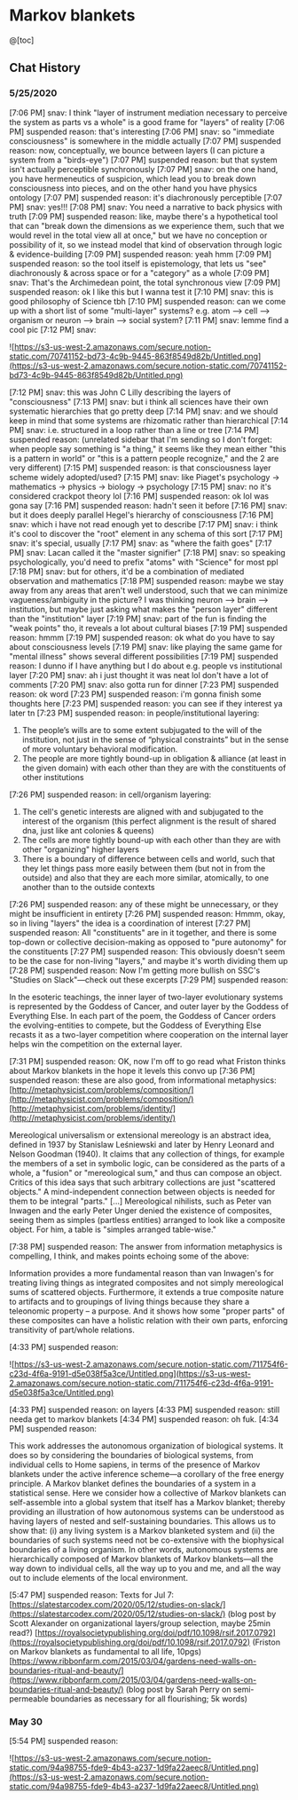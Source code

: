 # Markov blankets

@[toc]

## Chat History

### 5/25/2020

[7:06 PM] snav: I think "layer of instrument mediation necessary to perceive the system as parts vs a whole" is a good frame for "layers" of reality
[7:06 PM] suspended reason: that's interesting
[7:06 PM] snav: so "immediate consciousness" is somewhere in the middle actually
[7:07 PM] suspended reason: now, conceptually, we bounce between layers (I can picture a system from a "birds-eye")
[7:07 PM] suspended reason: but that system isn't actually perceptible synchronously
[7:07 PM] snav: on the one hand, you have hermeneutics of suspicion, which lead you to break down consciousness into pieces, and on the other hand you have physics ontology
[7:07 PM] suspended reason: it's diachronously perceptible
[7:07 PM] snav: yes!!!
[7:08 PM] snav: You need a narrative to back physics with truth
[7:09 PM] suspended reason: like, maybe there's a hypothetical tool that can "break down the dimensions as we experience them, such that we would revel in the total view all at once," but we have no conception or possibility of it, so we instead model that kind of observation through logic & evidence-building
[7:09 PM] suspended reason: yeah hmm
[7:09 PM] suspended reason: so the tool itself is epistemology, that lets us "see" diachronously & across space or for a "category" as a whole
[7:09 PM] snav: That's the Archimedean point, the total synchronous view
[7:09 PM] suspended reason: ok I like this but I wanna test it
[7:10 PM] snav: this is good philosophy of Science tbh
[7:10 PM] suspended reason: can we come up with a short list of some "multi-layer" systems? e.g. atom --> cell --> organism or neuron --> brain --> social system?
[7:11 PM] snav: lemme find a cool pic
[7:12 PM] snav:

![https://s3-us-west-2.amazonaws.com/secure.notion-static.com/70741152-bd73-4c9b-9445-863f8549d82b/Untitled.png](https://s3-us-west-2.amazonaws.com/secure.notion-static.com/70741152-bd73-4c9b-9445-863f8549d82b/Untitled.png)

[7:12 PM] snav: this was John C Lilly describing the layers of "consciousness"
[7:13 PM] snav: but i think all sciences have their own systematic hierarchies that go pretty deep
[7:14 PM] snav: and we should keep in mind that some systems are rhizomatic rather than hierarchical
[7:14 PM] snav: i.e. structured in a loop rather than a line or tree
[7:14 PM] suspended reason: (unrelated sidebar that I'm sending so I don't forget: when people say something is "a thing," it seems like they mean either "this is a pattern in world" or "this is a pattern people recognize," and the 2 are very different)
[7:15 PM] suspended reason: is that consciousness layer scheme widely adopted/used?
[7:15 PM] snav: like Piaget's psychology -> mathematics -> physics -> biology -> psychology
[7:15 PM] snav: no it's considered crackpot theory lol
[7:16 PM] suspended reason: ok lol was gona say
[7:16 PM] suspended reason: hadn't seen it before
[7:16 PM] snav: but it does deeply parallel Hegel's hierarchy of consciousness
[7:16 PM] snav: which i have not read enough yet to describe
[7:17 PM] snav: i think it's cool to discover the "root" element in any schema of this sort
[7:17 PM] snav: it's special, usually
[7:17 PM] snav: as "where the faith goes"
[7:17 PM] snav: Lacan called it the "master signifier"
[7:18 PM] snav: so speaking psychologically, you'd need to prefix "atoms" with "Science" for most ppl
[7:18 PM] snav: but for others, it'd be a combination of mediated observation and mathematics
[7:18 PM] suspended reason: maybe we stay away from any areas that aren't well understood, such that we can minimize vagueness/ambiguity in the picture? I was thinking neuron --> brain --> institution, but maybe just asking what makes the "person layer" different than the "institution" layer
[7:19 PM] snav: part of the fun is finding the "weak points" tho, it reveals a lot about cultural biases
[7:19 PM] suspended reason: hmmm
[7:19 PM] suspended reason: ok what do you have to say about consciousness levels
[7:19 PM] snav: like playing the same game for "mental illness" shows several different possibilities
[7:19 PM] suspended reason: I dunno if I have anything but I do about e.g. people vs institutional layer
[7:20 PM] snav: ah i just thought it was neat lol don't have a lot of comments
[7:20 PM] snav: also gotta run for dinner
[7:23 PM] suspended reason: ok word
[7:23 PM] suspended reason: i'm gonna finish some thoughts here
[7:23 PM] suspended reason: you can see if they interest ya later tn
[7:23 PM] suspended reason: in people/institutional layering:

1. The people’s wills are to some extent subjugated to the will of the institution, not just in the sense of “physical constraints” but in the sense of more voluntary behavioral modification.
2. The people are more tightly bound-up in obligation & alliance (at least in the given domain) with each other than they are with the constituents of other institutions

[7:26 PM] suspended reason: in cell/organism layering:

1. The cell's genetic interests are aligned with and subjugated to the interest of the organism (this perfect alignment is the result of shared dna, just like ant colonies & queens)
2. The cells are more tightly bound-up with each other than they are with other "organizing" higher layers
3. There is a boundary of difference between cells and world, such that they let things pass more easily between them (but not in from the outside) and also that they are each more similar, atomically, to one another than to the outside contexts

[7:26 PM] suspended reason: any of these might be unnecessary, or they might be insufficient in entirety
[7:26 PM] suspended reason: Hmmm, okay, so in living "layers" the idea is a coordination of interest
[7:27 PM] suspended reason: All "constituents" are in it together, and there is some top-down or collective decision-making as opposed to "pure autonomy" for the constituents
[7:27 PM] suspended reason: This obviously doesn't seem to be the case for non-living "layers," and maybe it's worth dividing them up
[7:28 PM] suspended reason: Now I'm getting more bullish on SSC's "Studies on Slack"—check out these excerpts
[7:29 PM] suspended reason:

In the esoteric teachings, the inner layer of two-layer evolutionary systems is represented by the Goddess of Cancer, and outer layer by the Goddess of Everything Else. In each part of the poem, the Goddess of Cancer orders the evolving-entities to compete, but the Goddess of Everything Else recasts it as a two-layer competition where cooperation on the internal layer helps win the competition on the external layer.

[7:31 PM] suspended reason: OK, now I'm off to go read what Friston thinks about Markov blankets in the hope it levels this convo up
[7:36 PM] suspended reason: these are also good, from informational metaphysics:
[http://metaphysicist.com/problems/composition/](http://metaphysicist.com/problems/composition/)[http://metaphysicist.com/problems/identity/](http://metaphysicist.com/problems/identity/)

Mereological universalism or extensional mereology is an abstract idea, defined in 1937 by Stanislaw Leśniewski and later by Henry Leonard and Nelson Goodman (1940). It claims that any collection of things, for example the members of a set in symbolic logic, can be considered as the parts of a whole, a "fusion" or "mereological sum," and thus can compose an object. Critics of this idea says that such arbitrary collections are just "scattered objects." A mind-independent connection between objects is needed for them to be integral "parts."
[...]
Mereological nihilists, such as Peter van Inwagen and the early Peter Unger denied the existence of composites, seeing them as simples (partless entities) arranged to look like a composite object. For him, a table is "simples arranged table-wise."

[7:38 PM] suspended reason: The answer from information metaphysics is compelling, I think, and makes points echoing some of the above:

Information provides a more fundamental reason than van Inwagen's for treating living things as integrated composites and not simply mereological sums of scattered objects. Furthermore, it extends a true composite nature to artifacts and to groupings of living things because they share a teleonomic property – a purpose. And it shows how some "proper parts" of these composites can have a holistic relation with their own parts, enforcing transitivity of part/whole relations.

[4:33 PM] suspended reason:

![https://s3-us-west-2.amazonaws.com/secure.notion-static.com/711754f6-c23d-4f6a-9191-d5e038f5a3ce/Untitled.png](https://s3-us-west-2.amazonaws.com/secure.notion-static.com/711754f6-c23d-4f6a-9191-d5e038f5a3ce/Untitled.png)

[4:33 PM] suspended reason: on layers
[4:33 PM] suspended reason: still needa get to markov blankets
[4:34 PM] suspended reason: oh fuk.
[4:34 PM] suspended reason:

This work addresses the autonomous organization of biological systems. It does so by considering the boundaries of biological systems, from individual cells to Home sapiens, in terms of the presence of Markov blankets under the active inference scheme—a corollary of the free energy principle. A Markov blanket defines the boundaries of a system in a statistical sense. Here we consider how a collective of Markov blankets can self-assemble into a global system that itself has a Markov blanket; thereby providing an illustration of how autonomous systems can be understood as having layers of nested and self-sustaining boundaries. This allows us to show that: (i) any living system is a Markov blanketed system and (ii) the boundaries of such systems need not be co-extensive with the biophysical boundaries of a living organism. In other words, autonomous systems are hierarchically composed of Markov blankets of Markov blankets—all the way down to individual cells, all the way up to you and me, and all the way out to include elements of the local environment.

[5:47 PM] suspended reason: Texts for Jul 7:
[https://slatestarcodex.com/2020/05/12/studies-on-slack/](https://slatestarcodex.com/2020/05/12/studies-on-slack/) (blog post by Scott Alexander on organizational layers/group selection, maybe 25min read?)
[https://royalsocietypublishing.org/doi/pdf/10.1098/rsif.2017.0792](https://royalsocietypublishing.org/doi/pdf/10.1098/rsif.2017.0792) (Friston on Markov blankets as fundamental to all life, 10pgs)
[https://www.ribbonfarm.com/2015/03/04/gardens-need-walls-on-boundaries-ritual-and-beauty/](https://www.ribbonfarm.com/2015/03/04/gardens-need-walls-on-boundaries-ritual-and-beauty/) (blog post by Sarah Perry on semi-permeable boundaries as necessary for all flourishing; 5k words)

### May 30

[5:54 PM] suspended reason:

![https://s3-us-west-2.amazonaws.com/secure.notion-static.com/94a98755-fde9-4b43-a237-1d9fa22aeec8/Untitled.png](https://s3-us-west-2.amazonaws.com/secure.notion-static.com/94a98755-fde9-4b43-a237-1d9fa22aeec8/Untitled.png)
